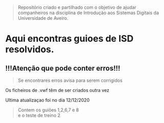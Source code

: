 > Repositório criado e partilhado com o objetivo de ajudar companheiros na disciplina de Introdução aos Sistemas Digitais da Universidade de Aveiro.
# Aqui encontras guioes de ISD resolvidos.
## !!!Atenção que pode conter erros!!!  
> Se encontrares erros avisa para serem corrigidos
  
Os ficheiros de .vwf têm de ser criados outra vez


Ultima atualizaçao foi no dia 12/12/2020

> Contem os guiões 1,2,6,7 e 8  
> e o teste de treino 2
